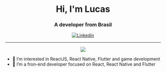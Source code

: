 
<h1 align="center">Hi, I'm Lucas</h1>
<h3 align="center">A developer from Brasil</h3>


<p align="center">
  <a href="https://www.linkedin.com/in/lucasvss2/">
      <img src="https://img.shields.io/badge/linkedin-%230077B5.svg?&style=for-the-badge&logo=linkedin&logoColor=white" alt="Linkedin"/>
  </a>
</p>


---
<p align="center">
   <img src="https://img.shields.io/badge/Visual_Studio_Code-0078D4?style=for-the-badge&logo=visual%20studio%20code&logoColor=white" />
</p>


- 👀 I’m interested in ReactJS, React Native, Flutter and game development
- 🌱 I’m a fron-end developer focused on React, React Native and Flutter

